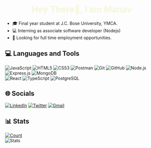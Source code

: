 <h1 align="center" style="color: beige;">Hey There👋, I am Manav </h1>

- 🎓 Final year student at J.C. Bose University, YMCA.
- 💻 Interning as associate software developer (Nodejs)
- 🔮 Looking for full time employment opportunities.

## 💻 Languages and Tools
![JavaScript](https://img.shields.io/badge/javascript-%23323330.svg?style=for-the-badge&logo=javascript&logoColor=%23F7DF1E)
![HTML5](https://img.shields.io/badge/HTML5-%23E34F26.svg?style=for-the-badge&logo=html5&logoColor=white) 
![CSS3](https://img.shields.io/badge/CSS3-%231572B6.svg?style=for-the-badge&logo=css3&logoColor=white) 
![Postman](https://img.shields.io/badge/-POSTMAN-orange?style=for-the-badge&logo=postman&logoColor=white)
![Git](https://img.shields.io/badge/-Git-222222?style=for-the-badge&logo=git&logoColor=red)
![GitHub](https://img.shields.io/badge/-GitHub-222222?style=for-the-badge&logo=github&logoColor=white)
![Node.js](https://img.shields.io/badge/Node.js-6DA55F?style=for-the-badge&logo=node.js&logoColor=white) 
![Express.js](https://img.shields.io/badge/Express.js-%23404d59.svg?style=for-the-badge&logo=express&logoColor=%2361DAFB) 
![MongoDB](https://img.shields.io/badge/MongoDB-%234ea94b.svg?style=for-the-badge&logo=mongodb&logoColor=white)  	 
![React](https://img.shields.io/badge/React-%2320232a.svg?style=for-the-badge&logo=react&logoColor=%2361DAFB)
![TypeScript](https://img.shields.io/badge/TYPESCRIPT-007ACC?style=for-the-badge&logo=typescript&logoColor=white)
![PostgreSQL](https://img.shields.io/badge/postgresql-4169e1?style=for-the-badge&logo=postgresql&logoColor=white)
## 🌐 Socials
<a href="https://www.linkedin.com/in/manav23lohani/">![LinkedIn](https://img.shields.io/badge/LinkedIn-0077B5?style=for-the-badge&logo=linkedin&logoColor=white)</a>
<a href="https://twitter.com/manavlohani">![Twitter](https://img.shields.io/badge/Twitter-1DA1F2?style=for-the-badge&logo=twitter&logoColor=white)</a>
[![Gmail](https://img.shields.io/badge/-GMAIL-D14836?style=for-the-badge&logo=gmail&logoColor=white)](mailto:manav23lohani@gmail.com)

## 📊 Stats
[![Count](https://visitcount.itsvg.in/api?id=manav23lohani&label=Profile%20Views&pretty=false)](https://visitcount.itsvg.in)
<br>
![Stats](https://github-readme-stats.vercel.app/api?username=manav23lohani&show_icons=true&rank_icon=github&theme=vue-dark) 
